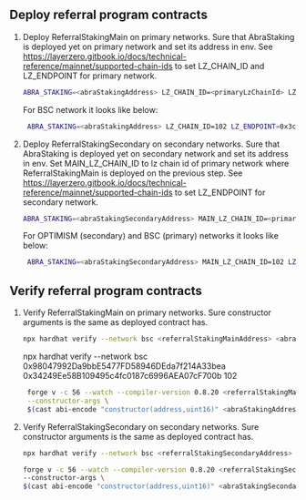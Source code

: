 ## Deploy referral program contracts
1. Deploy ReferralStakingMain on primary networks. Sure that AbraStaking is deployed yet on primary network and set its address in env. See https://layerzero.gitbook.io/docs/technical-reference/mainnet/supported-chain-ids to set LZ_CHAIN_ID and LZ_ENDPOINT for primary network.
    ```bash
    ABRA_STAKING=<abraStakingAddress> LZ_CHAIN_ID=<primaryLzChainId> LZ_ENDPOINT=<primaryLzEndpoint> npx hardhat run --network bsc script/referral/01-deploy-referral-staking-main.ts
    ```
   For BSC network it looks like below:
   ```bash
    ABRA_STAKING=<abraStakingAddress> LZ_CHAIN_ID=102 LZ_ENDPOINT=0x3c2269811836af69497E5F486A85D7316753cf62 npx hardhat run --network bsc script/referral/01-deploy-referral-staking-main.ts
    ```

2. Deploy ReferralStakingSecondary on secondary networks. Sure that AbraStaking is deployed yet on secondary network and set its address in env. Set MAIN_LZ_CHAIN_ID to lz chain id of primary network where ReferralStakingMain is deployed on the previous step. See https://layerzero.gitbook.io/docs/technical-reference/mainnet/supported-chain-ids to set LZ_ENDPOINT for secondary network.
    ```bash
    ABRA_STAKING=<abraStakingSecondaryAddress> MAIN_LZ_CHAIN_ID=<primaryLzChainId> LZ_ENDPOINT=<secondaryLzEndpoint> npx hardhat run --network optimism script/referral/01-deploy-referral-staking-secondary.ts
    ```
   For OPTIMISM (secondary) and BSC (primary) networks it looks like below:
   ```bash
    ABRA_STAKING=<abraStakingSecondaryAddress> MAIN_LZ_CHAIN_ID=102 LZ_ENDPOINT=0x3c2269811836af69497E5F486A85D7316753cf62 npx hardhat run --network optimism script/referral/01-deploy-referral-staking-secondary.ts
    ```

## Verify referral program contracts
1. Verify ReferralStakingMain on primary networks. Sure constructor arguments is the same as deployed contract has.
   ```bash
   npx hardhat verify --network bsc <referralStakingMainAddress> <abraStakingAddress> <primaryLzChainId>
   ```

    npx hardhat verify --network bsc 0x98047992Da9bbE5477FD58946DEda7f214A33bea 0x34249Ee58B109495c4fc0187c6996AEA07cF700b 102

   ```bash
    forge v -c 56 --watch --compiler-version 0.8.20 <referralStakingMainImplementationAddress> src/referral/ReferralStakingMain.sol:ReferralStakingMain \
    --constructor-args \
    $(cast abi-encode "constructor(address,uint16)" <abraStakingAddress> <lzChainId>)
    ```

2. Verify ReferralStakingSecondary on secondary networks. Sure constructor arguments is the same as deployed contract has.
   ```bash
   npx hardhat verify --network bsc <referralStakingSecondaryAddress> <abraStakingSecondaryAddress> <primaryLzChainId>
   ```

    ```bash
    forge v -c 56 --watch --compiler-version 0.8.20 <referralStakingSecondaryImplementationAddress> src/referral/ReferralStakingSecondary.sol:ReferralStakingSecondary \
    --constructor-args \
    $(cast abi-encode "constructor(address,uint16)" <abraStakingSecondaryAddress> <primaryLzChainId>)
    ```